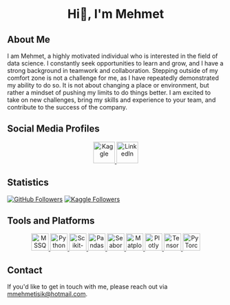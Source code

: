 
# <p align="center">Hi👋, I'm Mehmet</p>

<!--
**mmehmetisik/mmehmetisik** is a ✨ _special_ ✨ repository because its `README.md` (this file) appears on your GitHub profile.

Here are some ideas to get you started:

- 🔭 I’m currently working on ...
- 🌱 I’m currently learning ...
- 👯 I’m looking to collaborate on ...
- 🤔 I’m looking for help with ...
- 💬 Ask me about ...
- 📫 How to reach me: ...
- 😄 Pronouns: ...
- ⚡ Fun fact: ...
-->
## About Me

I am Mehmet, a highly motivated individual who is interested in the field of data science. I constantly seek opportunities to learn and grow, and I have a strong background in teamwork and collaboration. Stepping outside of my comfort zone is not a challenge for me, as I have repeatedly demonstrated my ability to do so. It is not about changing a place or environment, but rather a mindset of pushing my limits to do things better. I am excited to take on new challenges, bring my skills and experience to your team, and contribute to the success of the company.

## Social Media Profiles

<p align="center">
  <a href="https://www.kaggle.com/mehmetisik" target="_blank">
    <img src="https://img.shields.io/badge/-Kaggle-20BEFF?style=flat&logo=kaggle&logoColor=white" alt="Kaggle" height="50">
  </a>
  <a href="https://www.linkedin.com/in/mehmetisik4601" target="_blank">
    <img src="https://img.shields.io/badge/-LinkedIn-0077B5?style=flat&logo=linkedin&logoColor=white" alt="LinkedIn" height="50">
  </a>
</p>

## Statistics

[![GitHub Followers](https://img.shields.io/github/followers/kullaniciadi?label=Followers&style=social)](https://github.com/kullaniciadi)
[![Kaggle Followers](https://img.shields.io/badge/Kaggle-Followers-20BEFF?style=flat&logo=kaggle)](https://www.kaggle.com/mehmetisik)

## Tools and Platforms

<p align="center">
  <a href="https://www.microsoft.com/en-us/sql-server" target="_blank">
    <img src="https://img.shields.io/badge/-MSSQL-CC2927?style=flat&logo=microsoft-sql-server&logoColor=white" alt="MSSQL" height="40">
  </a>
  <a href="https://www.python.org" target="_blank">
    <img src="https://img.shields.io/badge/-Python-3776AB?style=flat&logo=python&logoColor=white" alt="Python" height="40">
  </a>
  <a href="https://scikit-learn.org" target="_blank">
    <img src="https://img.shields.io/badge/-Scikit--learn-F7931E?style=flat&logo=scikit-learn&logoColor=white" alt="Scikit-learn" height="40">
  </a>
  <a href="https://pandas.pydata.org" target="_blank">
    <img src="https://img.shields.io/badge/-Pandas-150458?style=flat&logo=pandas&logoColor=white" alt="Pandas" height="40">
  </a>
  <a href="https://seaborn.pydata.org" target="_blank">
    <img src="https://img.shields.io/badge/-Seaborn-3776AB?style=flat&logo=seaborn&logoColor=white" alt="Seaborn" height="40">
  </a>
  <a href="https://matplotlib.org" target="_blank">
    <img src="https://img.shields.io/badge/-Matplotlib-FF7400?style=flat&logo=matplotlib&logoColor=white" alt="Matplotlib" height="40">
  </a>
  <a href="https://plotly.com" target="_blank">
    <img src="https://img.shields.io/badge/-Plotly-239120?style=flat&logo=plotly&logoColor=white" alt="Plotly" height="40">
  </a>
  <a href="https://www.tensorflow.org" target="_blank">
    <img src="https://img.shields.io/badge/-TensorFlow-FF6F00?style=flat&logo=tensorflow&logoColor=white" alt="TensorFlow" height="40">
  </a>
  <a href="https://pytorch.org" target="_blank">
    <img src="https://img.shields.io/badge/-PyTorch-EE4C2C?style=flat&logo=pytorch&logoColor=white" alt="PyTorch" height="40">
  </a>
</p>

## Contact

If you'd like to get in touch with me, please reach out via [mmehmetisik@hotmail.com](mailto:mmehmetisik@hotmail.com).

